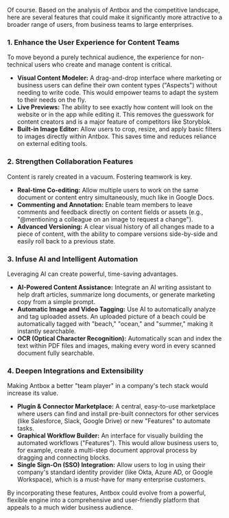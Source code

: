 Of course. Based on the analysis of Antbox and the competitive landscape, here are several features that could make it significantly more attractive to a broader range of users, from business teams to large enterprises.

### 1. Enhance the User Experience for Content Teams

To move beyond a purely technical audience, the experience for non-technical users who create and manage content is critical.

*   **Visual Content Modeler:** A drag-and-drop interface where marketing or business users can define their own content types ("Aspects") without needing to write code. This would empower teams to adapt the system to their needs on the fly.
*   **Live Previews:** The ability to see exactly how content will look on the website or in the app while editing it. This removes the guesswork for content creators and is a major feature of competitors like Storyblok.
*   **Built-in Image Editor:** Allow users to crop, resize, and apply basic filters to images directly within Antbox. This saves time and reduces reliance on external editing tools.

### 2. Strengthen Collaboration Features

Content is rarely created in a vacuum. Fostering teamwork is key.

*   **Real-time Co-editing:** Allow multiple users to work on the same document or content entry simultaneously, much like in Google Docs.
*   **Commenting and Annotation:** Enable team members to leave comments and feedback directly on content fields or assets (e.g., "@mentioning a colleague on an image to request a change").
*   **Advanced Versioning:** A clear visual history of all changes made to a piece of content, with the ability to compare versions side-by-side and easily roll back to a previous state.

### 3. Infuse AI and Intelligent Automation

Leveraging AI can create powerful, time-saving advantages.

*   **AI-Powered Content Assistance:** Integrate an AI writing assistant to help draft articles, summarize long documents, or generate marketing copy from a simple prompt.
*   **Automatic Image and Video Tagging:** Use AI to automatically analyze and tag uploaded assets. An uploaded picture of a beach could be automatically tagged with "beach," "ocean," and "summer," making it instantly searchable.
*   **OCR (Optical Character Recognition):** Automatically scan and index the text within PDF files and images, making every word in every scanned document fully searchable.

### 4. Deepen Integrations and Extensibility

Making Antbox a better "team player" in a company's tech stack would increase its value.

*   **Plugin & Connector Marketplace:** A central, easy-to-use marketplace where users can find and install pre-built connectors for other services (like Salesforce, Slack, Google Drive) or new "Features" to automate tasks.
*   **Graphical Workflow Builder:** An interface for visually building the automated workflows ("Features"). This would allow business users to, for example, create a multi-step document approval process by dragging and connecting blocks.
*   **Single Sign-On (SSO) Integration:** Allow users to log in using their company's standard identity provider (like Okta, Azure AD, or Google Workspace), which is a must-have for many enterprise customers.

By incorporating these features, Antbox could evolve from a powerful, flexible engine into a comprehensive and user-friendly platform that appeals to a much wider business audience.